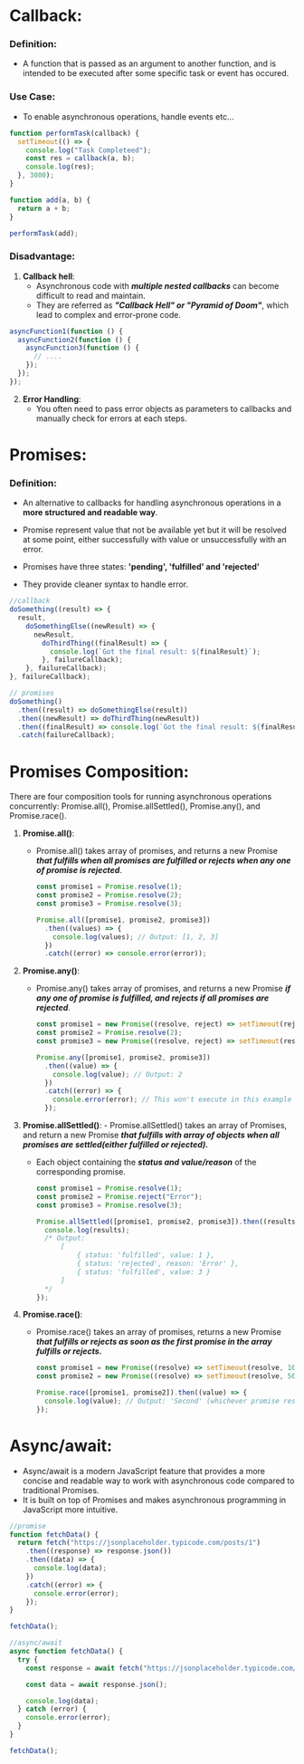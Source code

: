 # Callback:

### Definition:

- A function that is passed as an argument to another function, and is intended to be executed after some specific task or event has occured.

### Use Case:

- To enable asynchronous operations, handle events etc...

```js
function performTask(callback) {
  setTimeout(() => {
    console.log("Task Completeed");
    const res = callback(a, b);
    console.log(res);
  }, 3000);
}

function add(a, b) {
  return a + b;
}

performTask(add);
```

### Disadvantage:

1. **Callback hell**:
   - Asynchronous code with **_multiple nested callbacks_** can become difficult to read and maintain.
   - They are referred as **_"Callback Hell" or "Pyramid of Doom"_**, which lead to complex and error-prone code.

```js
asyncFunction1(function () {
  asyncFunction2(function () {
    asyncFunction3(function () {
      // ....
    });
  });
});
```

2. **Error Handling**:
   - You often need to pass error objects as parameters to callbacks and manually check for errors at each steps.

# Promises:

### Definition:

- An alternative to callbacks for handling asynchronous operations in a **more structured and readable way**.

- Promise represent value that not be available yet but it will be resolved at some point, either successfully with value or unsuccessfully with an error.

- Promises have three states: **'pending', 'fulfilled' and 'rejected'**

- They provide cleaner syntax to handle error.

```js
//callback
doSomething((result) => {
  result,
    doSomethingElse((newResult) => {
      newResult,
        doThirdThing((finalResult) => {
          console.log(`Got the final result: ${finalResult}`);
        }, failureCallback);
    }, failureCallback);
}, failureCallback);

// promises
doSomething()
  .then((result) => doSomethingElse(result))
  .then((newResult) => doThirdThing(newResult))
  .then((finalResult) => console.log(`Got the final result: ${finalResult}`))
  .catch(failureCallback);
```

# Promises Composition:

There are four composition tools for running asynchronous operations concurrently: Promise.all(), Promise.allSettled(), Promise.any(), and Promise.race().

1.  **Promise.all()**:

    - Promise.all() takes array of promises, and returns a new Promise **_that fulfills when all promises are fulfilled or rejects when any one of promise is rejected_**.

      ```js
      const promise1 = Promise.resolve(1);
      const promise2 = Promise.resolve(2);
      const promise3 = Promise.resolve(3);

      Promise.all([promise1, promise2, promise3])
        .then((values) => {
          console.log(values); // Output: [1, 2, 3]
        })
        .catch((error) => console.error(error));
      ```

2.  **Promise.any()**:

    - Promise.any() takes array of promises, and returns a new Promise **_if any one of promise is fulfilled, and rejects if all promises are rejected_**.

      ```js
      const promise1 = new Promise((resolve, reject) => setTimeout(reject, 100, "Rejected"));
      const promise2 = Promise.resolve(2);
      const promise3 = new Promise((resolve, reject) => setTimeout(resolve, 50, "Resolved"));

      Promise.any([promise1, promise2, promise3])
        .then((value) => {
          console.log(value); // Output: 2
        })
        .catch((error) => {
          console.error(error); // This won't execute in this example
        });
      ```

3.  **Promise.allSettled()**: - Promise.allSettled() takes an array of Promises, and return a new Promise **_that fulfills with array of objects when all promises are settled(either fulfilled or rejected)._**

    - Each object containing the **_status and value/reason_** of the corresponding promise.

      ```js
      const promise1 = Promise.resolve(1);
      const promise2 = Promise.reject("Error");
      const promise3 = Promise.resolve(3);

      Promise.allSettled([promise1, promise2, promise3]).then((results) => {
        console.log(results);
        /* Output:
            [
                { status: 'fulfilled', value: 1 },
                { status: 'rejected', reason: 'Error' },
                { status: 'fulfilled', value: 3 }
            ]
        */
      });
      ```

4.  **Promise.race()**:

    - Promise.race() takes an array of promises, returns a new Promise **_that fulfills or rejects as soon as the first promise in the array fulfills or rejects._**

      ```js
      const promise1 = new Promise((resolve) => setTimeout(resolve, 100, "First"));
      const promise2 = new Promise((resolve) => setTimeout(resolve, 50, "Second"));

      Promise.race([promise1, promise2]).then((value) => {
        console.log(value); // Output: 'Second' (whichever promise resolves first)
      });
      ```

# Async/await:

- Async/await is a modern JavaScript feature that provides a more concise and readable way to work with asynchronous code compared to traditional Promises.
- It is built on top of Promises and makes asynchronous programming in JavaScript more intuitive.

```js
//promise
function fetchData() {
  return fetch("https://jsonplaceholder.typicode.com/posts/1")
    .then((response) => response.json())
    .then((data) => {
      console.log(data);
    })
    .catch((error) => {
      console.error(error);
    });
}

fetchData();

//async/await
async function fetchData() {
  try {
    const response = await fetch("https://jsonplaceholder.typicode.com/posts/1");

    const data = await response.json();

    console.log(data);
  } catch (error) {
    console.error(error);
  }
}

fetchData();
```
